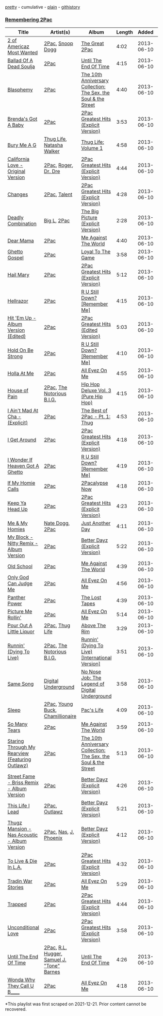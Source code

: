 [pretty](/playlists/pretty/6vpXSVefNo73POjhwyiWmu.md) - cumulative - [plain](/playlists/plain/6vpXSVefNo73POjhwyiWmu) - [githistory](https://github.githistory.xyz/mackorone/spotify-playlist-archive/blob/main/playlists/plain/6vpXSVefNo73POjhwyiWmu)

### [Remembering 2Pac](https://open.spotify.com/playlist/6vpXSVefNo73POjhwyiWmu)

> 

| Title | Artist(s) | Album | Length | Added | Removed |
|---|---|---|---|---|---|
| [2 of Americaz Most Wanted](https://open.spotify.com/track/10chiJXQj9O21GtGII8mdE) | [2Pac](https://open.spotify.com/artist/1ZwdS5xdxEREPySFridCfh), [Snoop Dogg](https://open.spotify.com/artist/7hJcb9fa4alzcOq3EaNPoG) | [The Great 2Pac](https://open.spotify.com/album/0TBwMjqm1esajO8c3dtDAi) | 4:02 | 2013-06-10 |  |
| [Ballad Of A Dead Soulja](https://open.spotify.com/track/0HDpViLSCC2M8GNFDkbMqo) | [2Pac](https://open.spotify.com/artist/1ZwdS5xdxEREPySFridCfh) | [Until The End Of Time](https://open.spotify.com/album/2lxYSUgQdH38FdZnegAt0f) | 4:15 | 2013-06-10 |  |
| [Blasphemy](https://open.spotify.com/track/63NcMN1RQkfHMfEdkoQPEc) | [2Pac](https://open.spotify.com/artist/1ZwdS5xdxEREPySFridCfh) | [The 10th Anniversary Collection: The Sex, the Soul & the Street](https://open.spotify.com/album/2B55A6eYzOSt1AzImsFqLe) | 4:40 | 2013-06-10 |  |
| [Brenda's Got A Baby](https://open.spotify.com/track/6WFUKaybbXrMkaw07YnngG) | [2Pac](https://open.spotify.com/artist/1ZwdS5xdxEREPySFridCfh) | [2Pac Greatest Hits \(Explicit Version\)](https://open.spotify.com/album/6KwC7GaK6R7Uphby8bnmqk) | 3:53 | 2013-06-10 |  |
| [Bury Me A G](https://open.spotify.com/track/3A0R2q4U2Z8IEts6IwjSmi) | [Thug Life](https://open.spotify.com/artist/76fO70b6BK2xt3UVOe4BIZ), [Natasha Walker](https://open.spotify.com/artist/3cmNLYZiFAGUQ2HxjsTM9z) | [Thug Life: Volume 1](https://open.spotify.com/album/0zv9Yp2IiNxbav25dAyS6H) | 4:58 | 2013-06-10 |  |
| [California Love \- Original Version](https://open.spotify.com/track/2eU63GLRBeMOszGRTCEE9E) | [2Pac](https://open.spotify.com/artist/1ZwdS5xdxEREPySFridCfh), [Roger](https://open.spotify.com/artist/3GMoVpWJy4smKuxFuFTwXC), [Dr\. Dre](https://open.spotify.com/artist/6DPYiyq5kWVQS4RGwxzPC7) | [2Pac Greatest Hits \(Explicit Version\)](https://open.spotify.com/album/6KwC7GaK6R7Uphby8bnmqk) | 4:44 | 2013-06-10 |  |
| [Changes](https://open.spotify.com/track/3Wyc7M8twhxeyaC51BcQYb) | [2Pac](https://open.spotify.com/artist/1ZwdS5xdxEREPySFridCfh), [Talent](https://open.spotify.com/artist/33JfM2NgTRFT9wMoQvcv6T) | [2Pac Greatest Hits \(Explicit Version\)](https://open.spotify.com/album/6KwC7GaK6R7Uphby8bnmqk) | 4:28 | 2013-06-10 |  |
| [Deadly Combination](https://open.spotify.com/track/4vPIIhg8qD4GKhxhiX5iLy) | [Big L](https://open.spotify.com/artist/30fiiwr2EeZp1tAhzYCmyM), [2Pac](https://open.spotify.com/artist/1ZwdS5xdxEREPySFridCfh) | [The Big Picture \(Explicit Version\)](https://open.spotify.com/album/2GJNq4qI1bVUGheC2Qevfn) | 2:28 | 2013-06-10 |  |
| [Dear Mama](https://open.spotify.com/track/2wdHKp5CBgJ8mlO7Cq84Xd) | [2Pac](https://open.spotify.com/artist/1ZwdS5xdxEREPySFridCfh) | [Me Against The World](https://open.spotify.com/album/5ASoLiKB7ffqusD9X9wQlS) | 4:40 | 2013-06-10 |  |
| [Ghetto Gospel](https://open.spotify.com/track/2MQ51y5NhCyva4SgWmK2Me) | [2Pac](https://open.spotify.com/artist/1ZwdS5xdxEREPySFridCfh) | [Loyal To The Game](https://open.spotify.com/album/6reqzR9irdAHWR8abHyqbG) | 3:58 | 2013-06-10 |  |
| [Hail Mary](https://open.spotify.com/track/0W79y7M0f7qbaIpYCJ6wWO) | [2Pac](https://open.spotify.com/artist/1ZwdS5xdxEREPySFridCfh) | [2Pac Greatest Hits \(Explicit Version\)](https://open.spotify.com/album/6KwC7GaK6R7Uphby8bnmqk) | 5:12 | 2013-06-10 |  |
| [Hellrazor](https://open.spotify.com/track/34MTHbcQdJmj6UHLqtsaVF) | [2Pac](https://open.spotify.com/artist/1ZwdS5xdxEREPySFridCfh) | [R U Still Down? \[Remember Me\]](https://open.spotify.com/album/5rZPctLvC5HAZQUXZXjLIF) | 4:15 | 2013-06-10 |  |
| [Hit 'Em Up \- Album Version \(Edited\)](https://open.spotify.com/track/7BwU0CbA2gwWFggmGYpo3e) | [2Pac](https://open.spotify.com/artist/1ZwdS5xdxEREPySFridCfh) | [2Pac Greatest Hits \(Edited Version\)](https://open.spotify.com/album/55t8JpxGCmvclW3n7XFfKW) | 5:03 | 2013-06-10 |  |
| [Hold On Be Strong](https://open.spotify.com/track/3s9vZmnmGKjNlccUq5360j) | [2Pac](https://open.spotify.com/artist/1ZwdS5xdxEREPySFridCfh) | [R U Still Down? \[Remember Me\]](https://open.spotify.com/album/5rZPctLvC5HAZQUXZXjLIF) | 4:10 | 2013-06-10 |  |
| [Holla At Me](https://open.spotify.com/track/1aBXNJsLuOeo6ZIeNRkbRc) | [2Pac](https://open.spotify.com/artist/1ZwdS5xdxEREPySFridCfh) | [All Eyez On Me](https://open.spotify.com/album/4CzT5ueFBRpbILw34HQYxi) | 4:55 | 2013-06-10 |  |
| [House of Pain](https://open.spotify.com/track/1VFKAW4sasZv46WVQOfPbP) | [2Pac](https://open.spotify.com/artist/1ZwdS5xdxEREPySFridCfh), [The Notorious B.I.G.](https://open.spotify.com/artist/5me0Irg2ANcsgc93uaYrpb) | [Hip Hop Deluxe Vol\. 3 \(Pure Hip Hop\)](https://open.spotify.com/album/4wYxpt0NJres3BuwN0sJJT) | 4:15 | 2013-06-10 |  |
| [I Ain't Mad At Cha \- \(Explicit\)](https://open.spotify.com/track/5IruGb6BKWcB7hpPnj4YQO) | [2Pac](https://open.spotify.com/artist/1ZwdS5xdxEREPySFridCfh) | [The Best of 2Pac \- Pt\. 1: Thug](https://open.spotify.com/album/3oaGekoJ37K0waoYjDzaRr) | 4:53 | 2013-06-10 |  |
| [I Get Around](https://open.spotify.com/track/0wgI5xdpNlv7vSVQCTSBPU) | [2Pac](https://open.spotify.com/artist/1ZwdS5xdxEREPySFridCfh) | [2Pac Greatest Hits \(Explicit Version\)](https://open.spotify.com/album/6KwC7GaK6R7Uphby8bnmqk) | 4:18 | 2013-06-10 |  |
| [I Wonder If Heaven Got A Ghetto](https://open.spotify.com/track/1ec6IDtSwq5rJdCog7GDZz) | [2Pac](https://open.spotify.com/artist/1ZwdS5xdxEREPySFridCfh) | [R U Still Down? \[Remember Me\]](https://open.spotify.com/album/5rZPctLvC5HAZQUXZXjLIF) | 4:19 | 2013-06-10 |  |
| [If My Homie Calls](https://open.spotify.com/track/0iX6mzHk8O0ydBnQJOX9wB) | [2Pac](https://open.spotify.com/artist/1ZwdS5xdxEREPySFridCfh) | [2Pacalypse Now](https://open.spotify.com/album/5Ijk8JGsEkwCZd5i0Iy09a) | 4:18 | 2013-06-10 |  |
| [Keep Ya Head Up](https://open.spotify.com/track/430TwEETfJUHGdslOabGoQ) | [2Pac](https://open.spotify.com/artist/1ZwdS5xdxEREPySFridCfh) | [2Pac Greatest Hits \(Explicit Version\)](https://open.spotify.com/album/6KwC7GaK6R7Uphby8bnmqk) | 4:23 | 2013-06-10 |  |
| [Me & My Homies](https://open.spotify.com/track/1SI8ZvUR18udBOC0NnRnhG) | [Nate Dogg](https://open.spotify.com/artist/1Oa0bMld0A3u5OTYfMzp5h), [2Pac](https://open.spotify.com/artist/1ZwdS5xdxEREPySFridCfh) | [Just Another Day](https://open.spotify.com/album/5vRXdMF5ptpadANTrFofff) | 4:11 | 2013-06-10 |  |
| [My Block \- Nitty Remix \- Album Version](https://open.spotify.com/track/2bh9H1cDsivDAbpg0hjxA6) | [2Pac](https://open.spotify.com/artist/1ZwdS5xdxEREPySFridCfh) | [Better Dayz \(Explicit Version\)](https://open.spotify.com/album/3XckjsLRAxTYng0IeqS4aj) | 5:22 | 2013-06-10 |  |
| [Old School](https://open.spotify.com/track/30RYNh3035tpMN8eF50VEB) | [2Pac](https://open.spotify.com/artist/1ZwdS5xdxEREPySFridCfh) | [Me Against The World](https://open.spotify.com/album/5ASoLiKB7ffqusD9X9wQlS) | 4:39 | 2013-06-10 |  |
| [Only God Can Judge Me](https://open.spotify.com/track/13XHuE00ElL5thSxkaEXxK) | [2Pac](https://open.spotify.com/artist/1ZwdS5xdxEREPySFridCfh) | [All Eyez On Me](https://open.spotify.com/album/4CzT5ueFBRpbILw34HQYxi) | 4:56 | 2013-06-10 |  |
| [Panther Power](https://open.spotify.com/track/3eQXXS12xUSBJR2WOT2Mjy) | [2Pac](https://open.spotify.com/artist/1ZwdS5xdxEREPySFridCfh) | [The Lost Tapes](https://open.spotify.com/album/4fz5n9W5nHZJ1o4WCVK8vC) | 4:39 | 2013-06-10 |  |
| [Picture Me Rollin'](https://open.spotify.com/track/37zQVgP3aTLKNvluXLB5Ii) | [2Pac](https://open.spotify.com/artist/1ZwdS5xdxEREPySFridCfh) | [All Eyez On Me](https://open.spotify.com/album/4CzT5ueFBRpbILw34HQYxi) | 5:14 | 2013-06-10 |  |
| [Pour Out A Little Liquor](https://open.spotify.com/track/1KAc4MIYOwHPBO21Vqtko4) | [2Pac](https://open.spotify.com/artist/1ZwdS5xdxEREPySFridCfh), [Thug Life](https://open.spotify.com/artist/76fO70b6BK2xt3UVOe4BIZ) | [Above The Rim](https://open.spotify.com/album/4sVcB2ZFsFla2ltgFfjNBn) | 3:29 | 2013-06-10 |  |
| [Runnin' \(Dying To Live\)](https://open.spotify.com/track/4yEBMoqgPhCmIQsyLZ0IA4) | [2Pac](https://open.spotify.com/artist/1ZwdS5xdxEREPySFridCfh), [The Notorious B.I.G.](https://open.spotify.com/artist/5me0Irg2ANcsgc93uaYrpb) | [Runnin' \(Dying To Live\) \[International Version\]](https://open.spotify.com/album/4iSFl3rxpjqZwWOEewvrAc) | 3:51 | 2013-06-10 |  |
| [Same Song](https://open.spotify.com/track/2egsXB7S1yw6N9JFpb79LB) | [Digital Underground](https://open.spotify.com/artist/7jocoSCuCtpCxCI6IbP8ye) | [No Nose Job: The Legend of Digital Underground](https://open.spotify.com/album/4RHzW0i7RW5T2bgZMlPiqI) | 3:58 | 2013-06-10 |  |
| [Sleep](https://open.spotify.com/track/4RiCeO9MKbmsjgqcLUCZ5z) | [2Pac](https://open.spotify.com/artist/1ZwdS5xdxEREPySFridCfh), [Young Buck](https://open.spotify.com/artist/4pr7J7wzgObkE3DD3Izi7q), [Chamillionaire](https://open.spotify.com/artist/6vdMPayKk8YJxxeNP5oMCb) | [Pac's Life](https://open.spotify.com/album/6scHUqEBwR5DCyqmxP3092) | 4:09 | 2013-06-10 |  |
| [So Many Tears](https://open.spotify.com/track/5aFLEMNvORv8MXpd4lR0HQ) | [2Pac](https://open.spotify.com/artist/1ZwdS5xdxEREPySFridCfh) | [Me Against The World](https://open.spotify.com/album/5ASoLiKB7ffqusD9X9wQlS) | 3:59 | 2013-06-10 |  |
| [Staring Through My Rearview \(Featuring Outlawz\)](https://open.spotify.com/track/4uSO91Q6jEKKIj7zGJdEG1) | [2Pac](https://open.spotify.com/artist/1ZwdS5xdxEREPySFridCfh) | [The 10th Anniversary Collection: The Sex, the Soul & the Street](https://open.spotify.com/album/2B55A6eYzOSt1AzImsFqLe) | 5:13 | 2013-06-10 |  |
| [Street Fame \- Briss Remix \- Album Version](https://open.spotify.com/track/7n5VK1PYF2QSyvhsg2hLZ5) | [2Pac](https://open.spotify.com/artist/1ZwdS5xdxEREPySFridCfh) | [Better Dayz \(Explicit Version\)](https://open.spotify.com/album/3XckjsLRAxTYng0IeqS4aj) | 4:26 | 2013-06-10 |  |
| [This Life I Lead](https://open.spotify.com/track/53qPogqlbP5IxlQsFhYkns) | [2Pac](https://open.spotify.com/artist/1ZwdS5xdxEREPySFridCfh), [Outlawz](https://open.spotify.com/artist/2jp3Fk52x0HbymU0lNYbSC) | [Better Dayz \(Explicit Version\)](https://open.spotify.com/album/3XckjsLRAxTYng0IeqS4aj) | 5:21 | 2013-06-10 |  |
| [Thugz Mansion \- Nas Acoustic \- Album Version](https://open.spotify.com/track/2I3qhLbzYZg7I2Ee0UZiGO) | [2Pac](https://open.spotify.com/artist/1ZwdS5xdxEREPySFridCfh), [Nas](https://open.spotify.com/artist/20qISvAhX20dpIbOOzGK3q), [J\. Phoenix](https://open.spotify.com/artist/2yhOwlNZ2v49Vwq5Vco0mn) | [Better Dayz \(Explicit Version\)](https://open.spotify.com/album/3XckjsLRAxTYng0IeqS4aj) | 4:12 | 2013-06-10 |  |
| [To Live & Die In L.A.](https://open.spotify.com/track/4MVIUDItVUE29y6TMSsCqg) | [2Pac](https://open.spotify.com/artist/1ZwdS5xdxEREPySFridCfh) | [2Pac Greatest Hits \(Explicit Version\)](https://open.spotify.com/album/6KwC7GaK6R7Uphby8bnmqk) | 4:32 | 2013-06-10 |  |
| [Tradin War Stories](https://open.spotify.com/track/0uvnwBGPHODpAvu3wwcNaV) | [2Pac](https://open.spotify.com/artist/1ZwdS5xdxEREPySFridCfh) | [All Eyez On Me](https://open.spotify.com/album/4CzT5ueFBRpbILw34HQYxi) | 5:29 | 2013-06-10 |  |
| [Trapped](https://open.spotify.com/track/0t10UnkoLi4xNB6KmhVTUH) | [2Pac](https://open.spotify.com/artist/1ZwdS5xdxEREPySFridCfh) | [2Pac Greatest Hits \(Explicit Version\)](https://open.spotify.com/album/6KwC7GaK6R7Uphby8bnmqk) | 4:44 | 2013-06-10 |  |
| [Unconditional Love](https://open.spotify.com/track/6HT2i6jZ1iXGmuwKZK8nuv) | [2Pac](https://open.spotify.com/artist/1ZwdS5xdxEREPySFridCfh) | [2Pac Greatest Hits \(Explicit Version\)](https://open.spotify.com/album/6KwC7GaK6R7Uphby8bnmqk) | 3:58 | 2013-06-10 |  |
| [Until The End Of Time](https://open.spotify.com/track/02qO38tLXcbfwoEiDP7CbH) | [2Pac](https://open.spotify.com/artist/1ZwdS5xdxEREPySFridCfh), [R.L\. Hugger](https://open.spotify.com/artist/6tUtWRGkgU68o7EblHWxgM), [Samuel J\. "Tone" Barnes](https://open.spotify.com/artist/4huJyydJJ5UeK2tSuZ70gc) | [Until The End Of Time](https://open.spotify.com/album/2lxYSUgQdH38FdZnegAt0f) | 4:26 | 2013-06-10 |  |
| [Wonda Why They Call U B\_\_\_\_](https://open.spotify.com/track/47lnB0fWXHnI5CBMx0OXB3) | [2Pac](https://open.spotify.com/artist/1ZwdS5xdxEREPySFridCfh) | [All Eyez On Me](https://open.spotify.com/album/4CzT5ueFBRpbILw34HQYxi) | 4:18 | 2013-06-10 |  |

\*This playlist was first scraped on 2021-12-21. Prior content cannot be recovered.